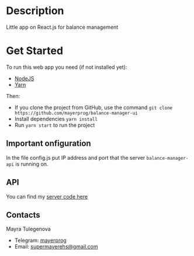 # Description

Little app on React.js for balance management

# Get Started

To run this web app you need (if not installed yet):

- [NodeJS](https://nodejs.org/en/)
- [Yarn](https://yarnpkg.com/)

Then:

- If you clone the project from GitHub, use the command `git clone https://github.com/mayerprog/balance-manager-ui`
- Install dependencies `yarn install`
- Run `yarn start` to run the project

## Important onfiguration

In the file config.js put IP address and port that the server `balance-manager-api` is running on.

## API

You can find my [server code here](https://github.com/mayerprog/balance-manager-api)

## Contacts

<p>Mayra Tulegenova</p>

- Telegram: [mayerprog](https://t.me/mayerprog)
- Email: [supermayerehs@gmail.com](supermayerehs@gmail.com)
